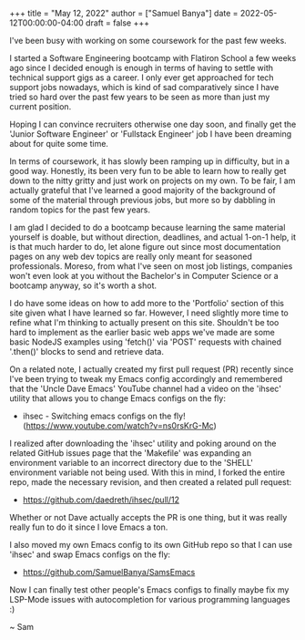 +++
title = "May 12, 2022"
author = ["Samuel Banya"]
date = 2022-05-12T00:00:00-04:00
draft = false
+++

I've been busy with working on some coursework for the past few weeks.

I started a Software Engineering bootcamp with Flatiron School a few weeks ago since I decided enough is enough in terms of having to settle with technical support gigs as a career. I only ever get approached for tech support jobs nowadays, which is kind of sad comparatively since I have tried so hard over the past few years to be seen as more than just my current position.

Hoping I can convince recruiters otherwise one day soon, and finally get the 'Junior Software Engineer' or 'Fullstack Engineer' job I have been dreaming about for quite some time.

In terms of coursework, it has slowly been ramping up in difficulty, but in a good way. Honestly, its been very fun to be able to learn how to really get down to the nitty gritty and just work on projects on my own. To be fair, I am actually grateful that I've learned a good majority of the background of some of the material through previous jobs, but more so by dabbling in random topics for the past few years.

I am glad I decided to do a bootcamp because learning the same material yourself is doable, but without direction, deadlines, and actual 1-on-1 help, it is that much harder to do, let alone figure out since most documentation pages on any web dev topics are really only meant for seasoned professionals. Moreso, from what I've seen on most job listings, companies won't even look at you without the Bachelor's in Computer Science or a bootcamp anyway, so it's worth a shot.

I do have some ideas on how to add more to the 'Portfolio' section of this site given what I have learned so far. However, I need slightly more time to refine what I'm thinking to actually present on this site. Shouldn't be too hard to implement as the earlier basic web apps we've made are some basic NodeJS examples using 'fetch()' via 'POST' requests with chained '.then()' blocks to send and retrieve data.

On a related note, I actually created my first pull request (PR) recently since I've been trying to tweak my Emacs config accordingly and remembered that the 'Uncle Dave Emacs' YouTube channel had a video on the 'ihsec' utility that allows you to change Emacs configs on the fly:

-   ihsec - Switching emacs configs on the fly! (<https://www.youtube.com/watch?v=ns0rsKrG-Mc>)

I realized after downloading the 'ihsec' utility and poking around on the related GitHub issues page that the 'Makefile' was expanding an environment variable to an incorrect directory due to the 'SHELL' environment variable not being used. With this in mind, I forked the entire repo, made the necessary revision, and then created a related pull request:

-   <https://github.com/daedreth/ihsec/pull/12>

Whether or not Dave actually accepts the PR is one thing, but it was really really fun to do it since I love Emacs a ton.

I also moved my own Emacs config to its own GitHub repo so that I can use 'ihsec' and swap Emacs configs on the fly:

-   <https://github.com/SamuelBanya/SamsEmacs>

Now I can finally test other people's Emacs configs to finally maybe fix my LSP-Mode issues with autocompletion for various programming languages :)

~ Sam